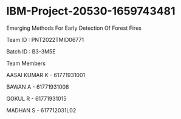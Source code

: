 # IBM-Project-20530-1659743481
Emerging Methods For Early Detection Of Forest Fires

Team ID  : PNT2022TMID06771

Batch ID : B3-3M5E

Team Members

AASAI KUMAR K - 61771931001

BAWAN A       - 61771931008

GOKUL R       - 61771931015

MADHAN S      - 617712031L02

